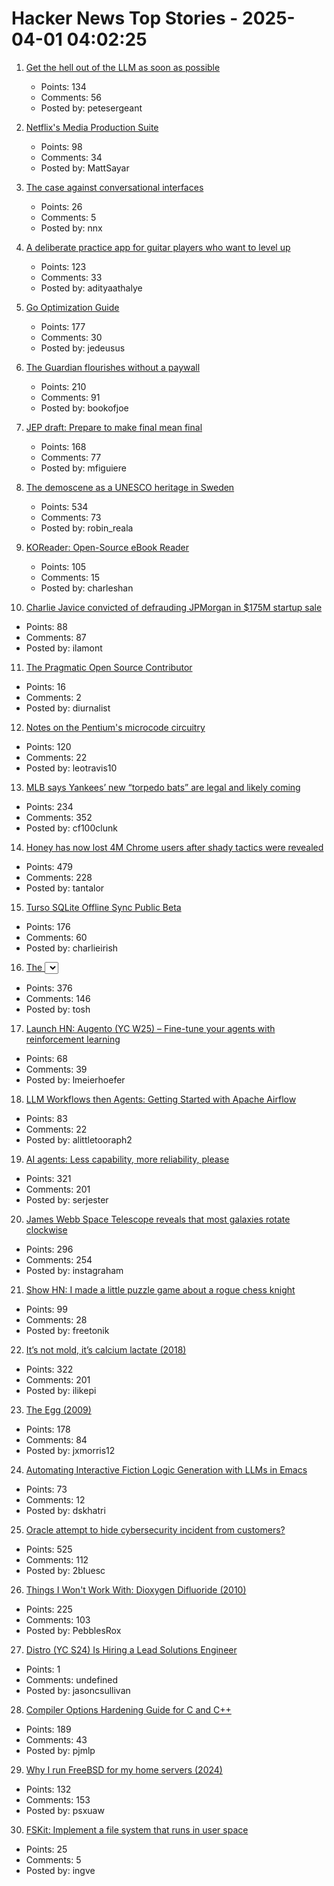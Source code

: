 # Hacker News Top Stories - 2025-04-01 04:02:25

1. [Get the hell out of the LLM as soon as possible](https://sgnt.ai/p/hell-out-of-llms/)
   - Points: 134
   - Comments: 56
   - Posted by: petesergeant

2. [Netflix's Media Production Suite](https://netflixtechblog.com/globalizing-productions-with-netflixs-media-production-suite-fc3c108c0a22)
   - Points: 98
   - Comments: 34
   - Posted by: MattSayar

3. [The case against conversational interfaces](https://julian.digital/2025/03/27/the-case-against-conversational-interfaces/)
   - Points: 26
   - Comments: 5
   - Posted by: nnx

4. [A deliberate practice app for guitar players who want to level up](https://www.captrice.io/)
   - Points: 123
   - Comments: 33
   - Posted by: adityaathalye

5. [Go Optimization Guide](https://goperf.dev/)
   - Points: 177
   - Comments: 30
   - Posted by: jedeusus

6. [The Guardian flourishes without a paywall](https://nymag.com/intelligencer/article/how-the-guardian-us-flourishes-without-a-paywall.html)
   - Points: 210
   - Comments: 91
   - Posted by: bookofjoe

7. [JEP draft: Prepare to make final mean final](https://openjdk.org/jeps/8349536)
   - Points: 168
   - Comments: 77
   - Posted by: mfiguiere

8. [The demoscene as a UNESCO heritage in Sweden](https://www.goto80.com/the-demoscene-as-a-unesco-heritage-in-sweden)
   - Points: 534
   - Comments: 73
   - Posted by: robin_reala

9. [KOReader: Open-Source eBook Reader](https://github.com/koreader/koreader)
   - Points: 105
   - Comments: 15
   - Posted by: charleshan

10. [Charlie Javice convicted of defrauding JPMorgan in $175M startup sale](https://apnews.com/article/charlie-javice-convicted-fraud-jp-morgan-783cb7b089f6ab5d814c4c0984f0302b)
   - Points: 88
   - Comments: 87
   - Posted by: ilamont

11. [The Pragmatic Open Source Contributor](https://diurnal.st/2025/03/02/the-pragmatic-open-source-contributor.html)
   - Points: 16
   - Comments: 2
   - Posted by: diurnalist

12. [Notes on the Pentium's microcode circuitry](https://www.righto.com/2025/03/pentium-microcde-rom-circuitry.html)
   - Points: 120
   - Comments: 22
   - Posted by: leotravis10

13. [MLB says Yankees’ new “torpedo bats” are legal and likely coming](https://thelibertyline.com/2025/03/30/yankees-new-torpedo-bat/)
   - Points: 234
   - Comments: 352
   - Posted by: cf100clunk

14. [Honey has now lost 4M Chrome users after shady tactics were revealed](https://9to5google.com/2025/03/31/honey-extension-users-dropped-chrome-march-2025/)
   - Points: 479
   - Comments: 228
   - Posted by: tantalor

15. [Turso SQLite Offline Sync Public Beta](https://turso.tech/blog/turso-offline-sync-public-beta)
   - Points: 176
   - Comments: 60
   - Posted by: charlieirish

16. [The <select> element can now be customized with CSS](https://developer.chrome.com/blog/a-customizable-select)
   - Points: 376
   - Comments: 146
   - Posted by: tosh

17. [Launch HN: Augento (YC W25) – Fine-tune your agents with reinforcement learning](undefined)
   - Points: 68
   - Comments: 39
   - Posted by: lmeierhoefer

18. [LLM Workflows then Agents: Getting Started with Apache Airflow](https://github.com/astronomer/airflow-ai-sdk)
   - Points: 83
   - Comments: 22
   - Posted by: alittletooraph2

19. [AI agents: Less capability, more reliability, please](https://www.sergey.fyi/articles/reliability-vs-capability)
   - Points: 321
   - Comments: 201
   - Posted by: serjester

20. [James Webb Space Telescope reveals that most galaxies rotate clockwise](https://www.smithsonianmag.com/smart-news/james-webb-space-telescope-reveals-that-most-galaxies-rotate-clockwise-180986224/)
   - Points: 296
   - Comments: 254
   - Posted by: instagraham

21. [Show HN: I made a little puzzle game about a rogue chess knight](https://knightride.rakhim.org/)
   - Points: 99
   - Comments: 28
   - Posted by: freetonik

22. [It’s not mold, it’s calcium lactate (2018)](https://www.thephcheese.com/theres-white-stuff-growing-on-your-cheese-that-isnt-mold)
   - Points: 322
   - Comments: 201
   - Posted by: ilikepi

23. [The Egg (2009)](https://www.galactanet.com/oneoff/theegg.html)
   - Points: 178
   - Comments: 84
   - Posted by: jxmorris12

24. [Automating Interactive Fiction Logic Generation with LLMs in Emacs](https://blog.tendollaradventure.com/automating-story-logic-with-llms/)
   - Points: 73
   - Comments: 12
   - Posted by: dskhatri

25. [Oracle attempt to hide cybersecurity incident from customers?](https://doublepulsar.com/oracle-attempt-to-hide-serious-cybersecurity-incident-from-customers-in-oracle-saas-service-9231c8daff4a)
   - Points: 525
   - Comments: 112
   - Posted by: 2bluesc

26. [Things I Won't Work With: Dioxygen Difluoride (2010)](https://www.science.org/content/blog-post/things-i-won-t-work-dioxygen-difluoride)
   - Points: 225
   - Comments: 103
   - Posted by: PebblesRox

27. [Distro (YC S24) Is Hiring a Lead Solutions Engineer](https://www.ycombinator.com/companies/distro/jobs/hJQCfVH-lead-solutions-engineer)
   - Points: 1
   - Comments: undefined
   - Posted by: jasoncsullivan

28. [Compiler Options Hardening Guide for C and C++](https://best.openssf.org/Compiler-Hardening-Guides/Compiler-Options-Hardening-Guide-for-C-and-C++.html)
   - Points: 189
   - Comments: 43
   - Posted by: pjmlp

29. [Why I run FreeBSD for my home servers (2024)](https://aumont.fr/posts/FreeBSD-Home-Server/)
   - Points: 132
   - Comments: 153
   - Posted by: psxuaw

30. [FSKit: Implement a file system that runs in user space](https://developer.apple.com/documentation/fskit)
   - Points: 25
   - Comments: 5
   - Posted by: ingve

